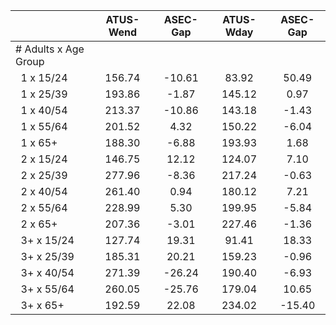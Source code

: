 
|                      |    ATUS-Wend |     ASEC-Gap |    ATUS-Wday |     ASEC-Gap |
| -------------------- | :----------: | :----------: | :----------: | :----------: |
| # Adults x Age Group |              |              |              |              |
| &nbsp;&nbsp;1 x 15/24 |       156.74 |       -10.61 |        83.92 |        50.49 |
| &nbsp;&nbsp;1 x 25/39 |       193.86 |        -1.87 |       145.12 |         0.97 |
| &nbsp;&nbsp;1 x 40/54 |       213.37 |       -10.86 |       143.18 |        -1.43 |
| &nbsp;&nbsp;1 x 55/64 |       201.52 |         4.32 |       150.22 |        -6.04 |
| &nbsp;&nbsp;1 x 65+  |       188.30 |        -6.88 |       193.93 |         1.68 |
| &nbsp;&nbsp;2 x 15/24 |       146.75 |        12.12 |       124.07 |         7.10 |
| &nbsp;&nbsp;2 x 25/39 |       277.96 |        -8.36 |       217.24 |        -0.63 |
| &nbsp;&nbsp;2 x 40/54 |       261.40 |         0.94 |       180.12 |         7.21 |
| &nbsp;&nbsp;2 x 55/64 |       228.99 |         5.30 |       199.95 |        -5.84 |
| &nbsp;&nbsp;2 x 65+  |       207.36 |        -3.01 |       227.46 |        -1.36 |
| &nbsp;&nbsp;3+ x 15/24 |       127.74 |        19.31 |        91.41 |        18.33 |
| &nbsp;&nbsp;3+ x 25/39 |       185.31 |        20.21 |       159.23 |        -0.96 |
| &nbsp;&nbsp;3+ x 40/54 |       271.39 |       -26.24 |       190.40 |        -6.93 |
| &nbsp;&nbsp;3+ x 55/64 |       260.05 |       -25.76 |       179.04 |        10.65 |
| &nbsp;&nbsp;3+ x 65+ |       192.59 |        22.08 |       234.02 |       -15.40 |

